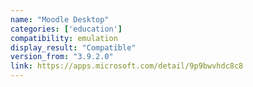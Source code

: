 ```yaml
---
name: "Moodle Desktop"
categories: ['education']
compatibility: emulation
display_result: "Compatible"
version_from: "3.9.2.0"
link: https://apps.microsoft.com/detail/9p9bwvhdc8c8
---
```


